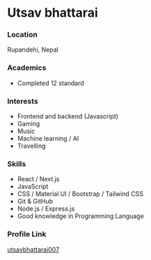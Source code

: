 

# Utsav bhattarai

### Location

Rupandehi, Nepal

### Academics

- Completed 12 standard

### Interests

- Frontend and backend (Javascript)
- Gaming
- Music
- Machine learning / AI
- Travelling

### Skills

- React / Next.js
- JavaScript
- CSS / Material UI / Bootstrap / Tailwind CSS
- Git & GitHub
- Node.js / Express.js
- Good knowledge in Programming Language


### Profile Link

[utsavbhattarai007](https://github.com/utsavbhattarai007)

